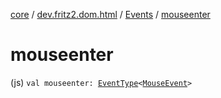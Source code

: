 [core](../../index.md) / [dev.fritz2.dom.html](../index.md) / [Events](index.md) / [mouseenter](./mouseenter.md)

# mouseenter

(js) `val mouseenter: `[`EventType`](../-event-type/index.md)`<`[`MouseEvent`](https://kotlinlang.org/api/latest/jvm/stdlib/org.w3c.dom.events/-mouse-event/index.html)`>`